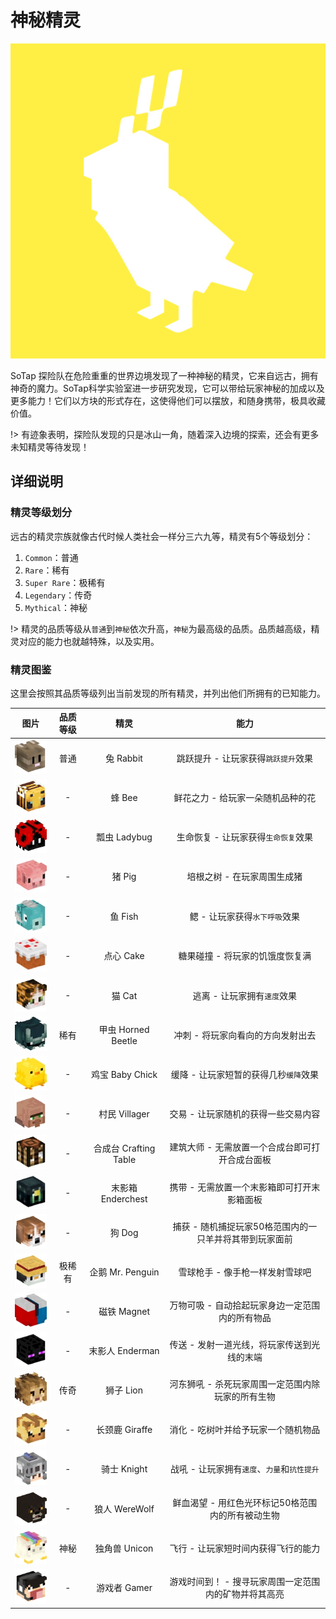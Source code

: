 # 神秘精灵

![Spirit](/assets/Spirit.jpeg)

SoTap 探险队在危险重重的世界边境发现了一种神秘的精灵，它来自远古，拥有神奇的魔力。SoTap科学实验室进一步研究发现，它可以带给玩家神秘的加成以及更多能力！它们以方块的形式存在，这使得他们可以摆放，和随身携带，极具收藏价值。

!> 有迹象表明，探险队发现的只是冰山一角，随着深入边境的探索，还会有更多未知精灵等待发现！

## 详细说明

### 精灵等级划分

远古的精灵宗族就像古代时候人类社会一样分三六九等，精灵有5个等级划分：

1. `Common`：普通
2. `Rare`：稀有
3. `Super Rare`：极稀有
4. `Legendary`：传奇
5. `Mythical`：神秘

!> 精灵的品质等级从`普通`到`神秘`依次升高，`神秘`为最高级的品质。品质越高级，精灵对应的能力也就越特殊，以及实用。

### 精灵图鉴

这里会按照其品质等级列出当前发现的所有精灵，并列出他们所拥有的已知能力。

|                     图片                     | 品质等级 |         精灵          |                          能力                           |
| :------------------------------------------: | :------: | :-------------------: | :-----------------------------------------------------: |
|        ![Rabbit](/assets/Rabbit.jpeg)        |   普通   |       兔 Rabbit       |           跳跃提升 - 让玩家获得`跳跃提升`效果           |
|           ![Bee](/assets/Bee.jpeg)           |    -     |        蜂 Bee         |            鲜花之力 - 给玩家一朵随机品种的花            |
|       ![Ladybug](/assets/Ladybug.jpeg)       |    -     |     瓢虫 Ladybug      |           生命恢复 - 让玩家获得`生命恢复`效果           |
|           ![Pig](/assets/Pig.jpeg)           |    -     |        猪 Pig         |               培根之树 - 在玩家周围生成猪               |
|          ![Fish](/assets/Fish.jpeg)          |    -     |        鱼 Fish        |              鳃 - 让玩家获得`水下呼吸`效果              |
|          ![Cake](/assets/Cake.jpeg)          |    -     |       点心 Cake       |             糖果碰撞 - 将玩家的饥饿度恢复满             |
|           ![Cat](/assets/Cat.jpeg)           |    -     |        猫 Cat         |               逃离 - 让玩家拥有`速度`效果               |
|  ![HornedBeetle](/assets/HornedBeetle.jpeg)  |   稀有   |  甲虫 Horned Beetle   |            冲刺 - 将玩家向看向的方向发射出去            |
|     ![BabyChick](/assets/BabyChick.jpeg)     |    -     |    鸡宝 Baby Chick    |          缓降 - 让玩家短暂的获得几秒`缓降`效果          |
|      ![Villager](/assets/Villager.jpeg)      |    -     |     村民 Villager     |           交易 - 让玩家随机的获得一些交易内容           |
| ![CraftingTable](/assets/CraftingTable.jpeg) |    -     | 合成台 Crafting Table |     建筑大师 - 无需放置一个合成台即可打开合成台面板     |
|    ![Enderchest](/assets/Enderchest.jpeg)    |    -     |   末影箱 Enderchest   |       携带 - 无需放置一个末影箱即可打开末影箱面板       |
|           ![Dog](/assets/Dog.jpeg)           |    -     |        狗 Dog         | 捕获 - 随机捕捉玩家50格范围内的一只羊并将其带到玩家面前 |
|       ![Penguin](/assets/Penguin.jpeg)       |  极稀有  |   企鹅 Mr. Penguin    |             雪球枪手 - 像手枪一样发射雪球吧             |
|        ![Magnet](/assets/Magnet.jpeg)        |    -     |      磁铁 Magnet      |     万物可吸 - 自动拾起玩家身边一定范围内的所有物品     |
|      ![Enderman](/assets/Enderman.jpeg)      |    -     |    末影人 Enderman    |       传送 - 发射一道光线，将玩家传送到光线的末端       |
|          ![Lion](/assets/Lion.jpeg)          |   传奇   |       狮子 Lion       |    河东狮吼 - 杀死玩家周围一定范围内除玩家的所有生物    |
|       ![Giraffe](/assets/Giraffe.jpeg)       |    -     |    长颈鹿 Giraffe     |           消化 - 吃树叶并给予玩家一个随机物品           |
|        ![Knight](/assets/Knight.jpeg)        |    -     |      骑士 Knight      |       战吼 - 让玩家拥有`速度`、`力量`和`抗性提升`       |
|      ![WereWolf](/assets/WereWolf.jpeg)      |    -     |     狼人 WereWolf     |    鲜血渴望 - 用红色光环标记50格范围内的所有被动生物    |
|        ![Unicon](/assets/Unicon.jpeg)        |   神秘   |     独角兽 Unicon     |           飞行 - 让玩家短时间内获得飞行的能力           |
|         ![Gamer](/assets/Gamer.jpeg)         |    -     |     游戏者 Gamer      |  游戏时间到！ - 搜寻玩家周围一定范围内的矿物并将其高亮  |
